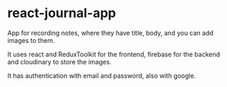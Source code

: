 # react-journal-app

App for recording notes, where they have title, body, and you can add images to them. 

It uses react and ReduxToolkit for the frontend, firebase for the backend and cloudinary to store the images. 

It has authentication with email and password, also with google.
